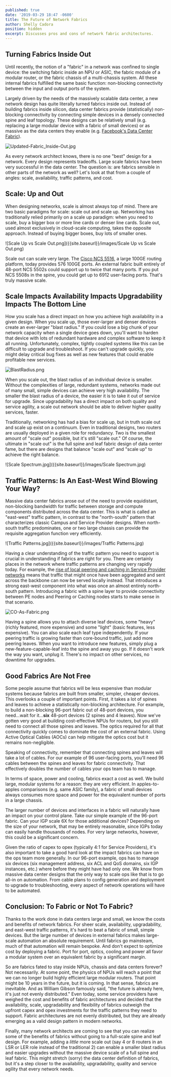```yaml
---
published: true
date: '2019-03-29 18:47 -0600'
title: The Future of Network Fabrics
author: Shelly Cadora
position: hidden
excerpt: Discusses pros and cons of network fabric architectures.
---
```

## Turning Fabrics Inside Out

Until recently, the notion of a "fabric" in a network was confined to single device: the switching fabric inside an NPU or ASIC, the fabric module of a modular router, or the fabric chassis of a multi-chassis system.  All these internal fabrics fulfilled the same basic function: non-blocking connectivity between the input and output ports of the system.

Largely driven by the needs of the massively scalable data center, a new network design has quite literally turned fabrics inside out.  Instead of building fabrics inside silicon, data center fabrics provide (statistically) non-blocking connectivity by connecting simple devices in a densely connected spine and leaf topology.  These designs can be relatively small (e.g. replacing a large modular device with a fabric of small devices) or as massive as the data centers they enable (e.g. [Facebook's Data Center Fabric](https://code.fb.com/production-engineering/introducing-data-center-fabric-the-next-generation-facebook-data-center-network/)).

![Updated-Fabric_Inside-Out.jpg]({{site.baseurl}}/images/Updated-Fabric_Inside-Out.jpg)

As every network architect knows, there is no one "best" design for a network.  Every design represents tradeoffs.  Large scale fabrics have been very successful in the data center.  The question is: are fabrics sensible in other parts of the network as well?  Let's look at that from a couple of angles: scale, availability, traffic patterns, and cost.

## Scale: Up and Out

When designing networks, scale is almost always top of mind.  There are two basic paradigms for scale:  scale out and scale up.  Networking has traditionally relied primarily on a scale up paradigm:  when you need to scale, buy a bigger box or more line cards or denser line cards.  Scale out, used almost exclusively in cloud-scale computing, takes the opposite approach.  Instead of buying bigger boxes, buy lots of smaller ones.

![Scale Up vs Scale Out.png]({{site.baseurl}}/images/Scale Up vs Scale Out.png)

Scale out can scale very large.  The [Cisco NCS 5516](https://www.cisco.com/c/en/us/products/routers/network-convergence-system-5500-series/models-comparison.html), a large 100GE routing platform, today provides 576 100GE ports. An external fabric built entirely of 48-port NCS 5502s could support up to twice that many ports. If you put NCS 5508s in the spine, you could get up to 6912 user-facing ports.  That's truly massive scale.  

## Scale Impacts Availability Impacts Upgradability Impacts The Bottom Line

How you scale has a direct impact on how you achieve high availability in a given design.  When you scale up, those ever-larger and denser devices create an ever-larger "blast radius."  If you could lose a big chunk of your network capacity when a single device goes down, you'll want to harden that device with lots of redundant hardware and complex software to keep it all running.  Unfortunately, complex, tightly coupled systems like this can be difficult to upgrade and troubleshoot.  If you can't upgrade quickly, you might delay critical bug fixes as well as new features that could enable profitable new services.  

![BlastRadius.png]({{site.baseurl}}/images/BlastRadius.png)

When you scale out, the blast radius of an individual device is smaller.  Without the complexities of large, redundant systems, networks made out of many small, simple devices can achieve very high availability. The smaller the blast radius of a device, the easier it is to take it out of service for upgrade.  Since upgradability has a direct impact on both quality and service agility, a scale out network should be able to deliver higher quality services, faster.

Traditionally, networking has had a bias for scale up, but in truth scale out and scale up exist on a continuum.  Even in traditional designs, two routers are usually deployed in a given role for redundancy. Two is the smallest amount of "scale out" possible, but it's still "scale out."  Of course, the ultimate in "scale out" is the full spine and leaf fabric design of data center fame, but there are designs that balance "scale out" and "scale up" to achieve the right balance.

![Scale Spectrum.jpg]({{site.baseurl}}/images/Scale Spectrum.jpg)


## Traffic Patterns: Is An East-West Wind Blowing Your Way?

Massive data center fabrics arose out of the need to provide equidistant, non-blocking bandwidth for traffic between storage and compute components distributed across the data center.  This is what is called an "east-west" traffic pattern, in contrast to the "north-south" pattern that characterizes classic Campus and Service Provider designs.  When north-south traffic predominates, one or two large chassis can provide the requisite aggregation function very efficiently.  

![Traffic Patterns.jpg]({{site.baseurl}}/images/Traffic Patterns.jpg)

Having a clear understanding of the traffic pattern you need to support is crucial in understanding if fabrics are right for you.  There are certainly places in the network where traffic patterns are changing very rapidly today.  For example, the [rise of local peering and caching in Service Provider networks](https://xrdocs.io/design/blogs/2017-08-01-internet-edge-peering-current-practice/) means that traffic that might once have been aggregated and sent across the backbone can now be served locally instead.  That introduces a strong east-west component into what was once an almost entirely north-south pattern.  Introducing a fabric with a spine layer to provide connectivity between PE nodes and Peering or Caching nodes starts to make sense in that scenario.  

![CO-As-Fabric.png]({{site.baseurl}}/images/CO-As-Fabric.png)

Having a spine allows you to attach diverse leaf devices, some "heavy" (richly featured, more expensive) and some "light" (basic features, less expensive).  You can also scale each leaf type independently.  If your peering traffic is growing faster than core-bound traffic, just add more peering leaves.  When you want to introduce new features, simply plug a new-feature-capable-leaf into the spine and away you go.  If it doesn't work the way you want, unplug it.  There's no impact on other services, no downtime for upgrades.

## Good Fabrics Are Not Free

Some people assume that fabrics will be less expensive than modular systems because fabrics are built from smaller, simpler, cheaper devices.  This overlooks a couple of important points.  First, it takes a lot of spines and leaves to achieve a statistically non-blocking architecture. For example, to build a non-blocking 96-port fabric out of 48-port devices, you need...wait for it...**six** 48-port devices (2 spines and 4 leaves).  Now we've gotten very good at building cost-effective NPUs for routers, but you still need to connect all those spines and leaves.  The optics required for all that connectivity quickly comes to dominate the cost of an external fabric.  Using Active Optical Cables (AOCs) can help mitigate the optics cost but it remains non-negligible.  

Speaking of connectivity, remember that connecting spines and leaves will take a lot of cables.  For our example of 96 user-facing ports, you'll need 96 cables between the spines and leaves for fabric connectivity.  That effectively doubles the number of cables your ops team has to manage.

In terms of space, power and cooling, fabrics exact a cost as well.  We build large, modular systems for a reason: they are very efficient.  In apples-to-apples comparisons (e.g. same ASIC family), a fabric of small devices always consumes more space and power for the equivalent number of ports in a large chassis.

The larger number of devices and interfaces in a fabric will naturally have an impact on your control plane.  Take our simple example of the 96-port fabric.  Can your IGP scale 6X for those additional devices?  Depending on the size of your network, that may be entirely reasonable, since IGPs today can easily handle thousands of nodes. For very large networks, however, this could be a significant concern.

Given the ratio of capex to opex (typically 4:1 for Service Providers), it's also important to take a good hard look at the impact fabrics can have on the ops team more generally.  In our 96-port example, ops has to manage six devices (six management address, six ACL and QoS domains, six IGP instances, etc.) where before they might have had only one.  We know from massive data center designs that the only way to scale ops like that is to go all-in on automation.  From cable plans to config generation and deployment to upgrade to troubleshooting, every aspect of network operations will have to be automated.  

## Conclusion: To Fabric or Not To Fabric?

Thanks to the work done in data centers large and small, we know the costs and benefits of network fabrics. For sheer scale,  availability, upgradability, and east-west traffic patterns, it's hard to beat a fabric of small, simple devices.  But the large number of devices in external fabrics makes large-scale automation an absolute requirement. Until fabrics go mainsteam, much of that automation will remain bespoke.  And don't expect to optimize cost by deploying a fabric. Port for port, optics, cooling and power all favor a modular system over an equivalent fabric by a significant margin.

So are fabrics fated to stay inside NPUs, chassis and data centers forever?  Not necessarily.  At some point, the physics of NPUs will reach a point that we can no longer build highly efficient large modular routers. That point might be 10 years in the future, but it is coming. In that sense, fabrics are inevitable.  And as William Gibson famously said, "the future is already here, it's just not evenly distributed."  Even today, some service providers have weighed the cost and benefits of fabric architectures and decided that the availability, scale, upgradability and flexibility of fabrics outweigh the upfront capex and opex investments for the traffic patterns they need to support. Fabric architectures are not evenly distributed, but they are already emerging as a valid design pattern in modern networks.

Finally, many network architects are coming to see that you can realize some of the benefits of fabrics without going to a full-scale spine and leaf design.  For example, adding a _little_ more scale out (say 4 or 8 routers in an LSR or LER role instead of the traditional 2) can enable a smaller blast radius and easier upgrades without the massive device scale of a full spine and leaf fabric.  This might stretch (sorry) the data center definition of fabrics, but it's a step closer to the availability, upgradability, quality and service agility that every network needs.
